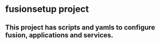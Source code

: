 # fusionsetup project
## This project has scripts and yamls to configure fusion, applications and services. 

## 
